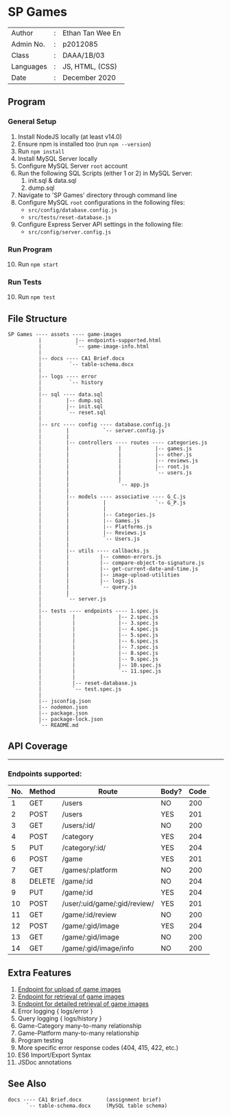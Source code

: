 # SP Games

|                   |   |                       |
|-------------------|---|-----------------------|
|   Author          | : |   Ethan Tan Wee En    |
|   Admin No.       | : |   p2012085            |
|   Class           | : |   DAAA/1B/03          |
|   Languages       | : |   JS, HTML, (CSS)     |
|   Date            | : |   December 2020       |

## Program

### General Setup

1. Install NodeJS locally (at least v14.0)
2. Ensure npm is installed too (run `npm --version`)
3. Run `npm install`
4. Install MySQL Server locally
5. Configure MySQL Server `root` account
6. Run the following SQL Scripts (either 1 or 2) in MySQL Server:
    1. init.sql & data.sql
    2. dump.sql
7. Navigate to 'SP Games' directory through command line
8. Configure MySQL `root` configurations in the following files:
    - `src/config/database.config.js`
    - `src/tests/reset-database.js`
9. Configure Express Server API settings in the following file:
    - `src/config/server.config.js`

### Run Program

10. Run `npm start`

### Run Tests

10. Run `npm test`

## File Structure

    SP Games ---- assets ---- game-images
              |           |-- endpoints-supported.html
              |           `-- game-image-info.html
              |
              |-- docs ---- CA1 Brief.docx
              |         `-- table-schema.docx
              |
              |-- logs ---- error
              |         `-- history
              |
              |-- sql ---- data.sql
              |        |-- dump.sql
              |        |-- init.sql
              |        `-- reset.sql
              |
              |-- src ---- config ---- database.config.js
              |        |           `-- server.config.js
              |        |
              |        |-- controllers ---- routes ---- categories.js
              |        |                |           |-- games.js
              |        |                |           |-- other.js
              |        |                |           |-- reviews.js
              |        |                |           |-- root.js
              |        |                |           `-- users.js
              |        |                |
              |        |                `-- app.js
              |        |
              |        |-- models ---- associative ---- G_C.js
              |        |           |                `-- G_P.js
              |        |           |
              |        |           |-- Categories.js
              |        |           |-- Games.js
              |        |           |-- Platforms.js
              |        |           |-- Reviews.js
              |        |           `-- Users.js
              |        |
              |        |-- utils ---- callbacks.js
              |        |          |-- common-errors.js
              |        |          |-- compare-object-to-signature.js
              |        |          |-- get-current-date-and-time.js
              |        |          |-- image-upload-utilities
              |        |          |-- logs.js
              |        |          `-- query.js
              |        |
              |        `-- server.js
              |
              |-- tests ---- endpoints ---- 1.spec.js
              |          |              |-- 2.spec.js
              |          |              |-- 3.spec.js
              |          |              |-- 4.spec.js
              |          |              |-- 5.spec.js
              |          |              |-- 6.spec.js
              |          |              |-- 7.spec.js
              |          |              |-- 8.spec.js
              |          |              |-- 9.spec.js
              |          |              |-- 10.spec.js
              |          |              `-- 11.spec.js
              |          |
              |          |-- reset-database.js
              |          `-- test.spec.js
              |
              |-- jsconfig.json
              |-- nodemon.json
              |-- package.json
              |-- package-lock.json
              `-- README.md


## API Coverage
---
### Endpoints supported:

|   No. |   Method  |   Route                                       |   Body?   |   Code    |
|-------|-----------|-----------------------------------------------|-----------|-----------|
|   1   |   GET     |   /users                                      |   NO      |   200     |
|   2   |   POST    |   /users                                      |   YES     |   201     |
|   3   |   GET     |   /users/:id/                                 |   NO      |   200     |
|   4   |   POST    |   /category                                   |   YES     |   204     |
|   5   |   PUT     |   /category/:id/                              |   YES     |   204     |
|   6   |   POST    |   /game                                       |   YES     |   201     |
|   7   |   GET     |   /games/:platform                            |   NO      |   200     |
|   8   |   DELETE  |   /game/:id                                   |   NO      |   204     |
|   9   |   PUT     |   /game/:id                                   |   YES     |   204     |
|   10  |   POST    |   /user/:uid/game/:gid/review/                |   YES     |   201     |
|   11  |   GET     |   /game/:id/review                            |   NO      |   200     |
|   12  |   POST    |   <a id='post-img'></a>/game/:gid/image       |   YES     |   204     |
|   13  |   GET     |   <a id='get-img'></a>/game/:gid/image        |   NO      |   200     |
|   14  |   GET     |   <a id='get-info'></a>/game/:gid/image/info  |   NO      |   200     |

## Extra Features

1.  [Endpoint for upload of game images](#post-img)
2.  [Endpoint for retrieval of game images](#get-img)
3.  [Endpoint for detailed retrieval of game images](#get-info)
4.  Error logging { logs/error }
5.  Query logging { logs/history }
6.  Game-Category many-to-many relationship
7.  Game-Platform many-to-many relationship
8.  Program testing
9.  More specific error response codes (404, 415, 422, etc.)
10. ES6 Import/Export Syntax
11. JSDoc annotations

## See Also

    docs ---- CA1 Brief.docx        (assignment brief)
          `-- table-schema.docx     (MySQL table schema)
